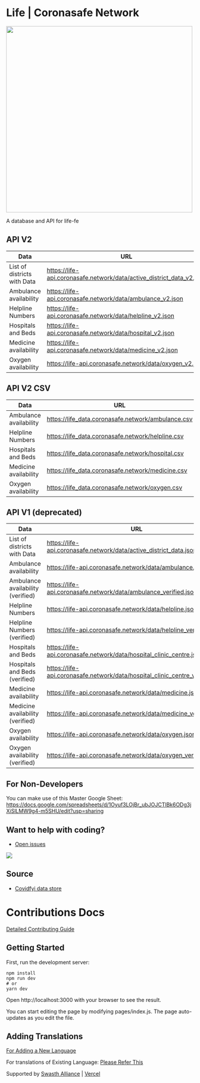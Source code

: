 # Life | Coronasafe Network

<img src="./public/static/banner.png" width="500">

A database and API for life-fe

## API V2 
 
| Data                              | URL                                                                             |
| --------------------------------- | ------------------------------------------------------------------------------- |
| List of districts with Data       | <https://life-api.coronasafe.network/data/active_district_data_v2.json>         |
| Ambulance availability            | <https://life-api.coronasafe.network/data/ambulance_v2.json>                       |
| Helpline Numbers                  | <https://life-api.coronasafe.network/data/helpline_v2.json>                        |
| Hospitals and Beds                | <https://life-api.coronasafe.network/data/hospital_v2.json>          |
| Medicine availability             | <https://life-api.coronasafe.network/data/medicine_v2.json>                        |
| Oxygen availability               | <https://life-api.coronasafe.network/data/oxygen_v2.json>                          |

## API V2 CSV 
 
| Data                              | URL                                                                             |
| --------------------------------- | ------------------------------------------------------------------------------- |
| Ambulance availability            | <https://life_data.coronasafe.network/ambulance.csv>                       |
| Helpline Numbers                  | <https://life_data.coronasafe.network/helpline.csv>                        |
| Hospitals and Beds                | <https://life_data.coronasafe.network/hospital.csv>          |
| Medicine availability             | <https://life_data.coronasafe.network/medicine.csv>                        |
| Oxygen availability               | <https://life_data.coronasafe.network/oxygen.csv>                         |




## API V1 (deprecated)
 
| Data                              | URL                                                                             |
| --------------------------------- | ------------------------------------------------------------------------------- |
| List of districts with Data       | <https://life-api.coronasafe.network/data/active_district_data.json>            |
| Ambulance availability            | <https://life-api.coronasafe.network/data/ambulance.json>                       |
| Ambulance availability (verified) | <https://life-api.coronasafe.network/data/ambulance_verified.json>              |
| Helpline Numbers                  | <https://life-api.coronasafe.network/data/helpline.json>                        |
| Helpline Numbers (verified)       | <https://life-api.coronasafe.network/data/helpline_verified.json>               |
| Hospitals and Beds                | <https://life-api.coronasafe.network/data/hospital_clinic_centre.json>          |
| Hospitals and Beds (verified)     | <https://life-api.coronasafe.network/data/hospital_clinic_centre_verified.json> |
| Medicine availability             | <https://life-api.coronasafe.network/data/medicine.json>                        |
| Medicine availability (verified)  | <https://life-api.coronasafe.network/data/medicine_verified.json>               |
| Oxygen availability               | <https://life-api.coronasafe.network/data/oxygen.json>                          |
| Oxygen availability (verified)    | <https://life-api.coronasafe.network/data/oxygen_verified.json>                 |

## For Non-Developers
 You can make use of this Master Google Sheet: https://docs.google.com/spreadsheets/d/1Oyuf3LOjBr_ubJOJCTlBk6ODg3jXiSlLMW9g4-m5SHU/edit?usp=sharing


## Want to help with coding?

-   [Open issues](https://github.com/coronasafe/life/issues)

[<img src="https://i.imgur.com/V7jxjak.png">](http://slack.coronasafe.in/)

## Source

-   [Covidfyi data store](https://airtable.com/shrIlOoS6PyhIIVEv)

# Contributions Docs

[Detailed Contributing Guide](https://life.coronasafe.network/how_to_contribute)

## Getting Started

First, run the development server:

```
npm install
npm run dev
# or
yarn dev
```

Open http://localhost:3000 with your browser to see the result.

You can start editing the page by modifying pages/index.js. The page auto-updates as you edit the file.

## Adding Translations

[For Adding a New Language](/locales/docs/adding-new-language.md)

For translations of Existing Language:
[Please Refer This](https://github.com/coronasafe/life/issues/109)

Supported by [Swasth Alliance](https://www.swasth.app) | [Vercel](https://vercel.com?utm_source=life&utm_campaign=oss)
